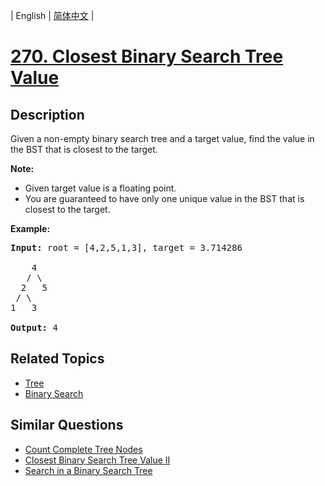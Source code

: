 
| English | [简体中文](README.md) |

# [270. Closest Binary Search Tree Value](https://leetcode-cn.com/problems/closest-binary-search-tree-value/)

## Description

<p>Given a non-empty binary search tree and a target value, find the value in the BST that is closest to the target.</p>

<p><b>Note:</b></p>

<ul>
	<li>Given target value is a floating point.</li>
	<li>You are guaranteed to have only one unique value in the BST that is closest to the target.</li>
</ul>

<p><strong>Example:</strong></p>

<pre>
<strong>Input:</strong> root = [4,2,5,1,3], target = 3.714286

    4
   / \
  2   5
 / \
1   3

<strong>Output:</strong> 4
</pre>


## Related Topics

- [Tree](https://leetcode-cn.com/tag/tree)
- [Binary Search](https://leetcode-cn.com/tag/binary-search)

## Similar Questions

- [Count Complete Tree Nodes](../count-complete-tree-nodes/README_EN.md)
- [Closest Binary Search Tree Value II](../closest-binary-search-tree-value-ii/README_EN.md)
- [Search in a Binary Search Tree](../search-in-a-binary-search-tree/README_EN.md)
